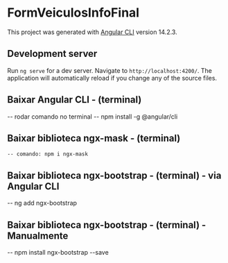 # FormVeiculosInfoFinal

This project was generated with [Angular CLI](https://github.com/angular/angular-cli) version 14.2.3.

## Development server

Run `ng serve` for a dev server. Navigate to `http://localhost:4200/`. The application will automatically reload if you change any of the source files.

## Baixar Angular CLI - (terminal)
  -- rodar comando no terminal 
	-- npm install -g @angular/cli

## Baixar biblioteca ngx-mask - (terminal)
	-- comando: npm i ngx-mask
  
## Baixar biblioteca ngx-bootstrap - (terminal) - via Angular CLI
  -- ng add ngx-bootstrap

## Baixar biblioteca ngx-bootstrap - (terminal) - Manualmente
  -- npm install ngx-bootstrap --save
